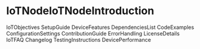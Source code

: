 # IoTNodeIoTNodeIntroduction
IoTObjectives
SetupGuide
DeviceFeatures
DependenciesList
CodeExamples
ConfigurationSettings
ContributionGuide
ErrorHandling
LicenseDetails
IoTFAQ
Changelog
TestingInstructions
DevicePerformance
